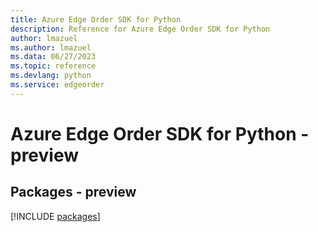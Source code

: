 ```yaml
---
title: Azure Edge Order SDK for Python
description: Reference for Azure Edge Order SDK for Python
author: lmazuel
ms.author: lmazuel
ms.data: 06/27/2023
ms.topic: reference
ms.devlang: python
ms.service: edgeorder
---
```

# Azure Edge Order SDK for Python - preview
## Packages - preview
[!INCLUDE [packages](edge-order-index.md)]